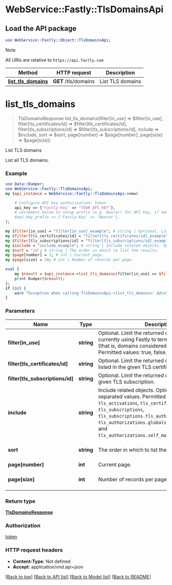 # WebService::Fastly::TlsDomainsApi

## Load the API package
```perl
use WebService::Fastly::Object::TlsDomainsApi;
```

> [!NOTE]
> All URIs are relative to `https://api.fastly.com`

Method | HTTP request | Description
------ | ------------ | -----------
[**list_tls_domains**](TlsDomainsApi.md#list_tls_domains) | **GET** /tls/domains | List TLS domains


# **list_tls_domains**
> TlsDomainsResponse list_tls_domains(filter[in_use] => $filter[in_use], filter[tls_certificates/id] => $filter[tls_certificates/id], filter[tls_subscriptions/id] => $filter[tls_subscriptions/id], include => $include, sort => $sort, page[number] => $page[number], page[size] => $page[size])

List TLS domains

List all TLS domains.

### Example
```perl
use Data::Dumper;
use WebService::Fastly::TlsDomainsApi;
my $api_instance = WebService::Fastly::TlsDomainsApi->new(

    # Configure API key authorization: token
    api_key => {'Fastly-Key' => 'YOUR_API_KEY'},
    # uncomment below to setup prefix (e.g. Bearer) for API key, if needed
    #api_key_prefix => {'Fastly-Key' => 'Bearer'},
);

my $filter[in_use] = "filter[in_use]_example"; # string | Optional. Limit the returned domains to those currently using Fastly to terminate TLS with SNI (that is, domains considered \"in use\") Permitted values: true, false.
my $filter[tls_certificates/id] = "filter[tls_certificates/id]_example"; # string | Optional. Limit the returned domains to those listed in the given TLS certificate's SAN list.
my $filter[tls_subscriptions/id] = "filter[tls_subscriptions/id]_example"; # string | Optional. Limit the returned domains to those for a given TLS subscription.
my $include = "include_example"; # string | Include related objects. Optional, comma-separated values. Permitted values: `tls_activations`, `tls_certificates`, `tls_subscriptions`, `tls_subscriptions.tls_authorizations`, `tls_authorizations.globalsign_email_challenge`, and `tls_authorizations.self_managed_http_challenge`. 
my $sort = 'id'; # string | The order in which to list the results.
my $page[number] = 1; # int | Current page.
my $page[size] = 20; # int | Number of records per page.

eval {
    my $result = $api_instance->list_tls_domains(filter[in_use] => $filter[in_use], filter[tls_certificates/id] => $filter[tls_certificates/id], filter[tls_subscriptions/id] => $filter[tls_subscriptions/id], include => $include, sort => $sort, page[number] => $page[number], page[size] => $page[size]);
    print Dumper($result);
};
if ($@) {
    warn "Exception when calling TlsDomainsApi->list_tls_domains: $@\n";
}
```

### Parameters

Name | Type | Description  | Notes
------------- | ------------- | ------------- | -------------
 **filter[in_use]** | **string**| Optional. Limit the returned domains to those currently using Fastly to terminate TLS with SNI (that is, domains considered \&quot;in use\&quot;) Permitted values: true, false. | [optional] 
 **filter[tls_certificates/id]** | **string**| Optional. Limit the returned domains to those listed in the given TLS certificate&#39;s SAN list. | [optional] 
 **filter[tls_subscriptions/id]** | **string**| Optional. Limit the returned domains to those for a given TLS subscription. | [optional] 
 **include** | **string**| Include related objects. Optional, comma-separated values. Permitted values: `tls_activations`, `tls_certificates`, `tls_subscriptions`, `tls_subscriptions.tls_authorizations`, `tls_authorizations.globalsign_email_challenge`, and `tls_authorizations.self_managed_http_challenge`.  | [optional] 
 **sort** | **string**| The order in which to list the results. | [optional] [default to &#39;id&#39;]
 **page[number]** | **int**| Current page. | [optional] 
 **page[size]** | **int**| Number of records per page. | [optional] [default to 20]

### Return type

[**TlsDomainsResponse**](TlsDomainsResponse.md)

### Authorization

[token](../README.md#token)

### HTTP request headers

 - **Content-Type**: Not defined
 - **Accept**: application/vnd.api+json

[[Back to top]](#) [[Back to API list]](../README.md#documentation-for-api-endpoints) [[Back to Model list]](../README.md#documentation-for-models) [[Back to README]](../README.md)


